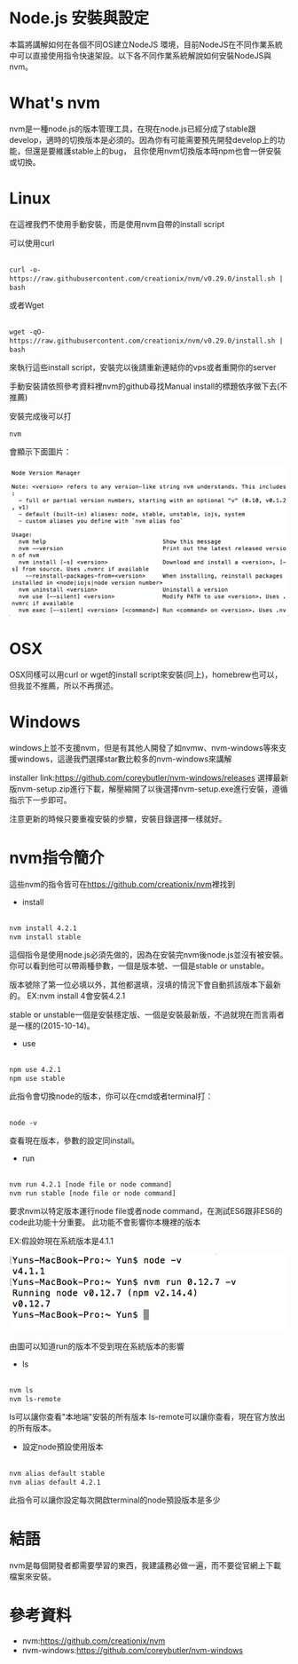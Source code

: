 # Node.js 安裝與設定

本篇將講解如何在各個不同OS建立NodeJS 環境，目前NodeJS在不同作業系統中可以直接使用指令快速架設。以下各不同作業系統解說如何安裝NodeJS與nvm。

# What's nvm

nvm是一種node.js的版本管理工具，在現在node.js已經分成了stable跟develop，適時的切換版本是必須的。因為你有可能需要預先開發develop上的功能，但還是要維護stable上的bug，
且你使用nvm切換版本時npm也會一併安裝或切換。

Linux
============

在這裡我們不使用手動安裝，而是使用nvm自帶的install script

可以使用curl
```

curl -o- https://raw.githubusercontent.com/creationix/nvm/v0.29.0/install.sh | bash

```

或者Wget
```

wget -qO- https://raw.githubusercontent.com/creationix/nvm/v0.29.0/install.sh | bash

```

來執行這些install script，安裝完以後請重新連結你的vps或者重開你的server

手動安裝請依照參考資料裡nvm的github尋找Manual install的標題依序做下去(不推薦)

安裝完成後可以打

```
nvm
```

會顯示下面圖片：

![](img/zh-tw/node_nvm_install_check.png)

# OSX

OSX同樣可以用curl or wget的install script來安裝(同上)，homebrew也可以，但我並不推薦，所以不再撰述。

# Windows

windows上並不支援nvm，但是有其他人開發了如nvmw、nvm-windows等來支援windows，這邊我們選擇star數比較多的nvm-windows來講解

installer link:<https://github.com/coreybutler/nvm-windows/releases>
選擇最新版nvm-setup.zip進行下載，解壓縮開了以後選擇nvm-setup.exe進行安裝，遵循指示下一步即可。

注意更新的時候只要重複安裝的步驟，安裝目錄選擇一樣就好。
   
# nvm指令簡介

這些nvm的指令皆可在<https://github.com/creationix/nvm>裡找到

* install

```

nvm install 4.2.1
nvm install stable

```   

這個指令是使用node.js必須先做的，因為在安裝完nvm後node.js並沒有被安裝。
你可以看到他可以帶兩種參數，一個是版本號、一個是stable or unstable。

版本號除了第一位必填以外，其他都選填，沒填的情況下會自動抓該版本下最新的。
EX:nvm install 4會安裝4.2.1

stable or unstable一個是安裝穩定版、一個是安裝最新版，不過就現在而言兩者是一樣的(2015-10-14)。

* use

```

npm use 4.2.1
npm use stable

```

此指令會切換node的版本，你可以在cmd或者terminal打：

```

node -v

```

查看現在版本，參數的設定同install。

* run

```

nvm run 4.2.1 [node file or node command]
nvm run stable [node file or node command]

```

要求nvm以特定版本運行node file或者node command，在測試ES6跟非ES6的code此功能十分重要。
此功能不會影響你本機裡的版本

EX:假設妳現在系統版本是4.1.1

![](img/zh-tw/node_nvm_run.png)

由圖可以知道run的版本不受到現在系統版本的影響

* ls

```

nvm ls
nvm ls-remote

```

ls可以讓你查看"本地端"安裝的所有版本
ls-remote可以讓你查看，現在官方放出的所有版本。

* 設定node預設使用版本

```

nvm alias default stable
nvm alias default 4.2.1

```

此指令可以讓你設定每次開啟terminal的node預設版本是多少

# 結語

nvm是每個開發者都需要學習的東西，我建議務必做一遍，而不要從官網上下載檔案來安裝。

# 參考資料

* nvm:<https://github.com/creationix/nvm>
* nvm-windows:<https://github.com/coreybutler/nvm-windows>